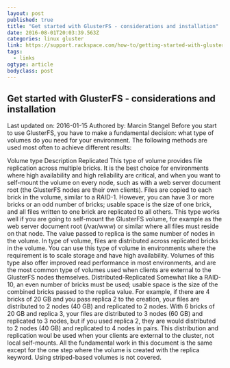```yaml
---
layout: post 
published: true 
title: "Get started with GlusterFS - considerations and installation" 
date: 2016-08-01T20:03:39.563Z
categories: linux gluster 
link: https://support.rackspace.com/how-to/getting-started-with-glusterfs-considerations-and-installation/ 
tags:
  - links
ogtype: article 
bodyclass: post 
---
```


## Get started with GlusterFS - considerations and installation
Last updated on: 2016-01-15 Authored by: Marcin Stangel
Before you start to use GlusterFS, you have to make a fundamental decision: what type of volumes do you need for your environment. The following methods are used most often to achieve different results:

Volume type	Description
Replicated	This type of volume provides file replication across multiple bricks. It is the best choice for environments where high availability and high reliability are critical, and when you want to self-mount the volume on every node, such as with a web server document root (the GlusterFS nodes are their own clients). Files are copied to each brick in the volume, similar to a RAID-1. However, you can have 3 or more bricks or an odd number of bricks; usable space is the size of one brick, and all files written to one brick are replicated to all others. This type works well if you are going to self-mount the GlusterFS volume, for example as the web server document root (/var/www) or similar where all files must reside on that node. The value passed to replica is the same number of nodes in the volume. In type of volume, files are distributed across replicated bricks in the volume. You can use this type of volume in environments where the requirement is to scale storage and have high availability. Volumes of this type also offer improved read performance in most environments, and are the most common type of volumes used when clients are external to the GlusterFS nodes themselves.
Distributed-Replicated	Somewhat like a RAID-10, an even number of bricks must be used; usable space is the size of the combined bricks passed to the replica value. For example, if there are 4 bricks of 20 GB and you pass replica 2 to the creation, your files are distributed to 2 nodes (40 GB) and replicated to 2 nodes. With 6 bricks of 20 GB and replica 3, your files are distributed to 3 nodes (60 GB) and replicated to 3 nodes, but if you used replica 2, they are would distributed to 2 nodes (40 GB) and replicated to 4 nodes in pairs. This distribution and replication woul be used when your clients are external to the cluster, not local self-mounts.
All the fundamental work in this document is the same except for the one step where the volume is created with the replica keyword. Using striped-based volumes is not covered.